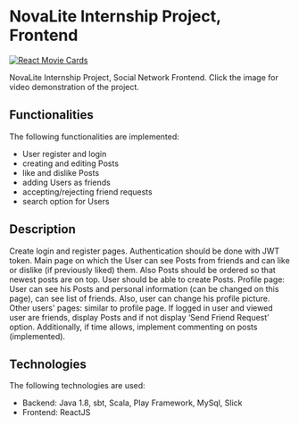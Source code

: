 # NovaLite Internship Project, Frontend

[![React Movie Cards](http://nikolapacekvetnic.rs/wp-content/uploads/2022/04/Screenshot-2022-04-30-at-15.51.42.png)](https://www.youtube.com/watch?v=F2h2JEQKnHU)

NovaLite Internship Project, Social Network Frontend. Click the image for video demonstration of the project.

## Functionalities

The following functionalities are implemented:

-   User register and login
-   creating and editing Posts
-   like and dislike Posts
-   adding Users as friends
-   accepting/rejecting friend requests
-   search option for Users

## Description

Create login and register pages. Authentication should be done with JWT token. Main page on which the User can see Posts from friends and can like or dislike (if previously liked) them. Also Posts should be ordered so that newest posts are on top. User should be able to create Posts. Profile page: User can see his Posts and personal information (can be changed on this page), can see list of friends. Also, user can change his profile picture. Other users' pages: similar to profile page. If logged in user and viewed user are friends, display Posts and if not display ‘Send Friend Request’ option. Additionally, if time allows, implement commenting on posts (implemented).

## Technologies

The following technologies are used:

-   Backend: Java 1.8, sbt, Scala, Play Framework, MySql, Slick
-   Frontend: ReactJS
